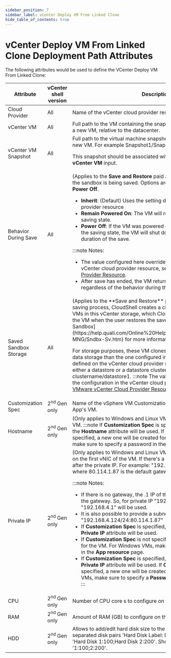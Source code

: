 ```yaml
---
sidebar_position: 7
sidebar_label: vCenter Deploy VM From Linked Clone
hide_table_of_contents: true
---
```


# vCenter Deploy VM From Linked Clone Deployment Path Attributes

The following attributes would be used to define the VCenter Deploy VM From Linked Clone:

<table>
    <thead>
        <th>Attribute</th>
        <th>vCenter shell version</th>
        <th>Description</th>
    </thead>
    <tbody>
        <tr>
            <td>Cloud Provider</td>
            <td>All</td>
            <td>Name of the vCenter cloud provider resource to be used</td>
        </tr>
        <tr>
            <td>vCenter VM</td>
            <td>All</td>
            <td>Full path to the VM containing the snapshot that will be used to clone a new VM, relative to the datacenter.</td>
        </tr>
        <tr>
            <td>vCenter VM Snapshot</td>
            <td>All</td>
            <td>
            Full path to the virtual machine snapshot that will be used to clone a new VM. For example Snapshot1/Snapshot2

This snapshot should be associated with the VM defined in the **vCenter VM** input.
            </td>
        </tr>
        <tr>
            <td>Behavior During Save</td>
            <td>All</td>
            <td>
            (Applies to the **Save and Restore** paid add-on) The VM's state while the sandbox is being saved. Options are **Remain Powered On** and **Power Off**.

- **Inherit**: (Default) Uses the setting defined on the vCenter cloud provider resource
- **Remain Powered On**: The VM will remain powered on during the saving state.
- **Power Off**: If the VM was powered on before the sandbox entered the saving state, the VM will shut down (power off) for the duration of the save.
    

:::note Notes:
- The value configured here overrides the configuration in the vCenter cloud provider resource, see [Add VMware vCenter Cloud Provider Resource](https://help.quali.com/Online%20Help/0.0/Portal/Content/Admn/vCenter-Cld-Prvdr-Rsc.htm).
- After save has ended, the VM returns to its state prior to saving, regardless of the behavior during the save.
:::
</td>
        </tr>
        <tr>
            <td>Saved Sandbox Storage</td>
            <td>All</td>
            <td>
            (Applies to the **Save and Restore** paid add-on) During the saving process, CloudShell creates a clone of the sandbox's App VMs in this vCenter storage, which CloudShell will later use to restore the VM when the user restores the saved sandbox. See [Save a Sandbox](https://help.quali.com/Online%20Help/0.0/Portal/Content/CSP/LAB-MNG/Sndbx-Sv.htm) for more information.

For storage purposes, these VM clones can be stored in a different data storage than the one configured in the **VM Storage** attribute defined on the vCenter cloud provider resource. The storage can be either a datastore or a datastore cluster. For example: datastore1 or clustername/datastore1.
:::note
The value configured here overrides the configuration in the vCenter cloud provider resource, see [Add VMware vCenter Cloud Provider Resource](https://help.quali.com/Online%20Help/0.0/Portal/Content/Admn/vCenter-Cld-Prvdr-Rsc.htm).
:::
            </td>
        </tr>
        <tr>
            <td>Customization Spec</td>
            <td>2<sup>nd</sup> Gen only</td>
            <td>Name of the vSphere VM Customization Specification to apply to the App's VM.</td>
        </tr>
        <tr>
            <td>Hostname</td>
            <td>2<sup>nd</sup> Gen only</td>
            <td>
            (Only applies to Windows and Linux VMs) The hostname to set on the VM.
:::note
If **Customization Spec** is specified, the value specified in the **Hostname** attribute will be used. If **Customization Spec** is not specified, a new one will be created for the VM. For Windows VMs, make sure to specify a password in the App resource page
:::
            </td>
        </tr>
        <tr>
            <td>Private IP</td>
            <td>2<sup>nd</sup> Gen only</td>
            <td>
            (Only applies to Windows and Linux VMs) The private static IP to set on the first vNIC of the VM. If there's a default gateway, specify it after the private IP. For example: "192.168.4.124:80.114.1.87" where 80.114.1.87 is the default gateway

:::note Notes:
- If there is no gateway, the .1 IP of the same subnet will be used as the gateway. So, for private IP "192.168.4.124", gateway "192.168.4.1" will be used.
- It is also possible to provide a subnet mask here. For example: "192.168.4.124/24:80.114.1.87"
- If **Customization Spec** is specified, the value specified in the **Private IP** attribute will be used.
- If **Customization Spec** is not specified, a new one will be created for the VM. For Windows VMs, make sure to specify a **Password** in the **App resource** page.
- If **Customization Spec** is specified, the value specified in the **Private IP** attribute will be used. If **Customization Spec** is not specified, a new one will be created for the VM. For Windows VMs, make sure to specify a **Password** in the **App resource** page.
:::
            </td>
        </tr>
        <tr>
            <td>CPU</td>
            <td>2<sup>nd</sup> Gen only</td>
            <td>Number of CPU core s to configure on the VM.</td>
        </tr>
        <tr>
            <td>RAM</td>
            <td>2<sup>nd</sup> Gen only</td>
            <td>Amount of RAM (GB) to configure on the VM.</td>
        </tr>
        <tr>
            <td>HDD</td>
            <td>2<sup>nd</sup> Gen only</td>
            <td>Allows to add/edit hard disk size to the VM. The syntax is semi-colon separated disk pairs 'Hard Disk Label: Disk Size (GB)'. For example: 'Hard Disk 1:100;Hard Disk 2:200'. Short-hand format is also valid: '1:100;2:200'.</td>
        </tr>
    </tbody>
</table>